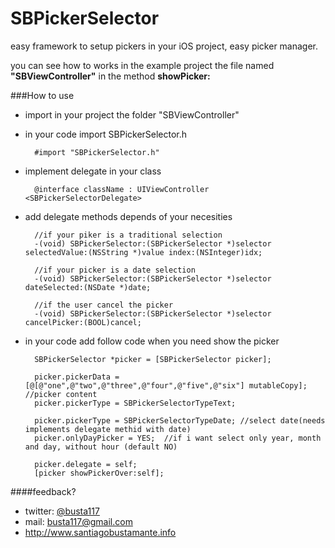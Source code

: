 SBPickerSelector
================

easy framework to setup pickers in your iOS project, easy picker manager.

you can see how to works in the example project the file named <b>"SBViewController"</b> in the method <b>showPicker:</b>

###How to use

- import in your project the folder "SBViewController"

- in your code import SBPickerSelector.h

        #import "SBPickerSelector.h"

- implement delegate in your class

        @interface className : UIViewController <SBPickerSelectorDelegate>

- add delegate methods depends of your necesities

        //if your piker is a traditional selection
        -(void) SBPickerSelector:(SBPickerSelector *)selector selectedValue:(NSString *)value index:(NSInteger)idx;
        
        //if your picker is a date selection
        -(void) SBPickerSelector:(SBPickerSelector *)selector dateSelected:(NSDate *)date;
        
        //if the user cancel the picker
        -(void) SBPickerSelector:(SBPickerSelector *)selector cancelPicker:(BOOL)cancel;

- in your code add follow code when you need show the picker

        SBPickerSelector *picker = [SBPickerSelector picker];
        
        picker.pickerData = [@[@"one",@"two",@"three",@"four",@"five",@"six"] mutableCopy]; //picker content
        picker.pickerType = SBPickerSelectorTypeText;
        
        picker.pickerType = SBPickerSelectorTypeDate; //select date(needs implements delegate methid with date)
        picker.onlyDayPicker = YES;  //if i want select only year, month and day, without hour (default NO)
        
        picker.delegate = self;
        [picker showPickerOver:self];
    
####feedback?

* twitter: [@busta117](http://www.twitter.com/busta117)
* mail: <busta117@gmail.com>
* <http://www.santiagobustamante.info>

